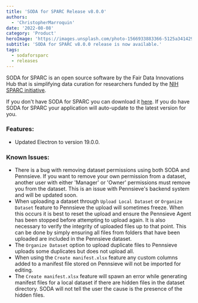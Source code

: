 ```yaml
---
title: 'SODA for SPARC Release v8.0.0'
authors:
  - 'ChristopherMarroquin'
date: '2022-08-08'
category: 'Product'
heroImage: 'https://images.unsplash.com/photo-1566933883366-5125a3414299?ixlib=rb-1.2.1&ixid=MnwxMjA3fDB8MHxwaG90by1wYWdlfHx8fGVufDB8fHx8&auto=format&fit=crop&w=1470&q=80'
subtitle: 'SODA for SPARC v8.0.0 release is now available.'
tags:
  - sodaforsparc
  - releases
---
```


SODA for SPARC is an open source software by the Fair Data Innovations Hub that is simplifying data curation for researchers funded by the [NIH SPARC initiative](https://sparc.science/).

If you don't have SODA for SPARC you can download it [here](https://docs.sodaforsparc.io/docs/getting-started/download-soda). If you do have SODA for SPARC your application will auto-update to the latest version for you.

### Features:

- Updated Electron to version 19.0.0.

### Known Issues:

- There is a bug with removing dataset permissions using both SODA and Pennsieve. If you want to remove your own permission from a dataset, another user with either 'Manager' or 'Owner' permissions must remove you from the dataset. This is an issue with Pennsieve's backend system and will be updated soon.
- When uploading a dataset through `Upload Local Dataset` or `Organize Dataset` feature to Pennsieve the upload will sometimes freeze. When this occurs it is best to reset the upload and ensure the Pennsieve Agent has been stopped before attempting to upload again. It is also necessary to verify the integrity of uploaded files up to that point. This can be done by simply ensuring all files from folders that have been uploaded are included in the Pennsieve dataset.
- The `Organize Dataset` option to upload duplicate files to Pennsieve uploads some duplicates but does not upload all.
- When using the `Create manifest.xlsx` feature any custom columns added to a manifest file stored on Pennsieve will not be imported for editing.
- The `Create manifest.xlsx` feature will spawn an error while generating manifest files for a local dataset if there are hidden files in the dataset directory. SODA will not tell the user the cause is the presence of the hidden files.
